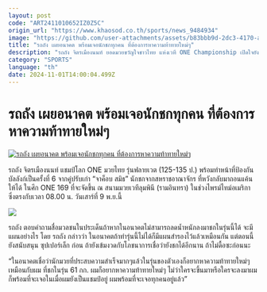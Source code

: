 ```yaml
---
layout: post
code: "ART2411010652IZ0Z5C"
origin_url: "https://www.khaosod.co.th/sports/news_9484934"
image: "https://github.com/user-attachments/assets/b83bbb9d-2dc3-4170-a5d9-c985876fad3e"
title: "รถถัง เผยอนาคต พร้อมเจอนักชกทุกคน ที่ต้องการหาความท้าทายใหม่ๆ"
description: "รถถัง จิตรเมืองนนท์ ยอดมวยขวัญใจชาวไทย แห่งเวที ONE Championship เปิดใจยังชกได้อีกนาน ชี้พร้อมเจอกับทุกคนหากต้องการหาความท้าทายใหม่ๆ"
category: "SPORTS"
language: "th"
date: 2024-11-01T14:00:04.499Z
---
```


# รถถัง เผยอนาคต พร้อมเจอนักชกทุกคน ที่ต้องการหาความท้าทายใหม่ๆ

[![รถถัง เผยอนาคต พร้อมเจอนักชกทุกคน ที่ต้องการหาความท้าทายใหม่ๆ](https://www.khaosod.co.th/wpapp/uploads/2024/10/fgrwty.jpg "รถถัง เผยอนาคต พร้อมเจอนักชกทุกคน ที่ต้องการหาความท้าทายใหม่ๆ")](https://www.khaosod.co.th/wpapp/uploads/2024/10/fgrwty.jpg)

รถถัง จิตรเมืองนนท์ แชมป์โลก ONE มวยไทย รุ่นฟลายเวต (125-135 ป.) พร้อมทำหน้าที่ป้องกันบัลลังก์เป็นครั้งที่ 6 จากคู่ปรับเก่า “จาค็อบ สมิธ” นักชกจากสหราชอาณาจักร ที่หวังกลับมาถอนแค้นให้ได้ ในศึก ONE 169 ที่จะจัดขึ้น ณ สนามมวยเวทีลุมพินี (รามอินทรา) ในช่วงไพรม์ไทม์อเมริกา ซึ่งตรงกับเวลา 08.00 น. วันเสาร์ที่ 9 พ.ย.นี้

![](https://www.khaosod.co.th/wpapp/uploads/2024/10/163726.jpg)

รถถัง ตอบคำถามสื่อมวลชนในประเด็นถ้าหากในอนาคตไม่สามารถลดน้ำหนักลงมาชกในรุ่นนี้ได้ จะมีแผนอย่างไร โดย รถถัง กล่าวว่า ในอนาคตถ้าทำรุ่นนี้ไม่ได้ก็มีแผนสำรองไว้แล้วเหมือนกัน แต่ตอนนี้ยังสนับสนุน ซุปเปอร์เล็ก ก่อน ถ้ายังเข้มงวดกับโภชนาการเชื่อว่ายังชกได้อีกนาน ถ้าไม่ดื้อซะก่อนนะ

“ในอนาคตเชื่อว่านักมวยที่ประสบความสำเร็จมากๆแล้วในรุ่นของตัวเองก็อยากหาความท้าทายใหม่ๆ เหมือนกับผม ที่ชกในรุ่น 61 กก. ผมก็อยากหาความท้าทายใหม่ๆ ไม่ว่าใครจะขึ้นมาหรือใครจะลงมาผมก็พร้อมที่จะเจอในเมื่อผมยังเป็นแชมป์อยู่ ผมพร้อมที่จะเจอทุกคนอยู่แล้ว”
